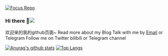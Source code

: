 [![Focus Repo](https://cdn.docsmall.com/assets/img/28376f5.gif)](https://github.com/wangchuanli001)
### Hi there 👋![]( https://visitor-badge.glitch.me/badge?page_id=wangchuanli001)

欢迎来的我的github页面~
Read more about my Blog
Talk with me by [Email](wangchuanli_@hotmail.com) or Telegram
Follow me on Twitter bilibili or Telegram channel

[![Anurag's github stats](https://github-readme-stats.vercel.app/api?username=wangchuanli001&count_private=true&show_icons=true)](https://github.com/anuraghazra/github-readme-stats)
[![Top Langs](https://github-readme-stats.vercel.app/api/top-langs/?username=anuraghazra&hide=html,css)](https://github.com/wangchuanli001)


